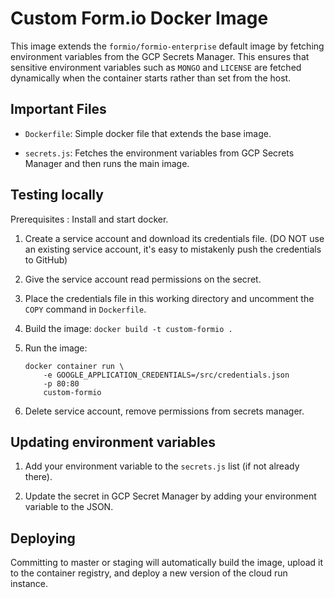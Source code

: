 # Custom Form.io Docker Image

This image extends the `formio/formio-enterprise` default image by 
fetching environment variables from the GCP Secrets Manager.
This ensures that sensitive environment variables such as `MONGO` and `LICENSE`
are fetched dynamically when the container starts rather than set from the host.

## Important Files

- `Dockerfile`: Simple docker file that extends the base image.

- `secrets.js`: Fetches the environment variables from GCP Secrets Manager and then runs the main image.

## Testing locally

Prerequisites : Install and start docker.

1. Create a service account and download its credentials file. 
(DO NOT use an existing service account, it's easy to mistakenly push the credentials to GitHub)

2. Give the service account read permissions on the secret.

3. Place the credentials file in this working directory and
uncomment the `COPY` command in `Dockerfile`.

4. Build the image: `docker build -t custom-formio .`

5. Run the image:

    ```
    docker container run \
        -e GOOGLE_APPLICATION_CREDENTIALS=/src/credentials.json
        -p 80:80
        custom-formio
    ```

6.  Delete service account, remove permissions from secrets manager.

## Updating environment variables

1. Add your environment variable to the `secrets.js` list (if not already there).

2. Update the secret in GCP Secret Manager by adding your environment variable to the JSON.

## Deploying

Committing to master or staging will automatically build the image,
upload it to the container registry, and deploy a new version of the cloud run instance.